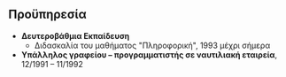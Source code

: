 ## Προϋπηρεσία
* **Δευτεροβάθμια Εκπαίδευση**
  * Διδασκαλία του μαθήματος "Πληροφορική", 1993 μέχρι σήμερα
* **Υπάλληλος γραφείου – προγραμματιστής σε ναυτιλιακή εταιρεία**, 12/1991 – 11/1992

